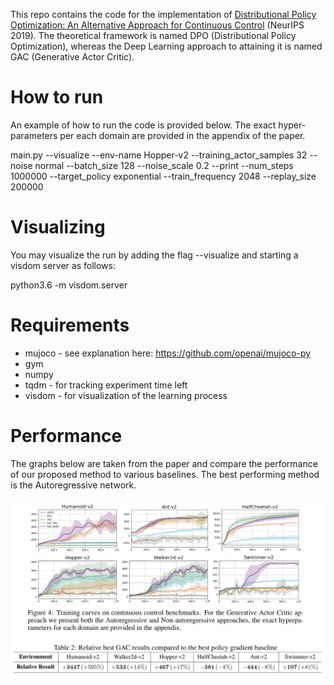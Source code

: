 This repo contains the code for the implementation of [Distributional Policy Optimization: An Alternative Approach for Continuous Control](https://arxiv.org/abs/1905.09855) (NeurIPS 2019). The theoretical framework is named DPO (Distributional Policy Optimization), whereas the Deep Learning approach to attaining it is named GAC (Generative Actor Critic).

# How to run

An example of how to run the code is provided below. The exact hyper-parameters per each domain are provided in the appendix of the paper.

main.py --visualize --env-name Hopper-v2 --training_actor_samples  32 --noise normal --batch_size 128 --noise_scale 0.2 --print --num_steps 1000000 --target_policy exponential --train_frequency 2048 --replay_size 200000

# Visualizing

You may visualize the run by adding the flag --visualize and starting a visdom server as follows:

python3.6 -m visdom.server

# Requirements

- mujoco - see explanation here: https://github.com/openai/mujoco-py
- gym
- numpy
- tqdm - for tracking experiment time left
- visdom - for visualization of the learning process

# Performance

The graphs below are taken from the paper and compare the performance of our proposed method to various baselines. The best performing method is the Autoregressive network.

![performance graphs](graphs.png?raw=true)
